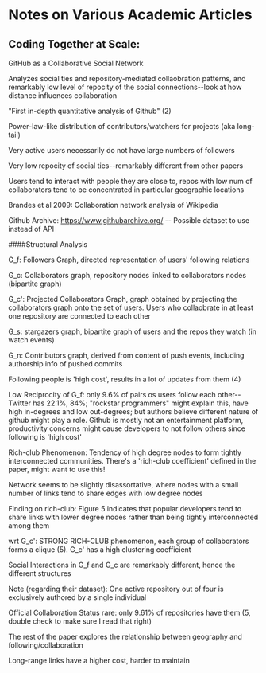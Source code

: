 # Notes on Various Academic Articles

## Coding Together at Scale:
GitHub as a Collaborative Social Network

Analyzes social ties and repository-mediated collaobration patterns, and remarkably low level of repocity of the social connections--look at how distance influences collaboration

"First in-depth quantitative analysis of Github" (2)

Power-law-like distribution of contributors/watchers for projects (aka long-tail)

Very active users necessarily do not have large numbers of followers

Very low repocity of social ties--remarkably different from other papers

Users tend to interact with people they are close to, repos with low num of collaborators tend to be concentrated in particular geographic locations

Brandes et al 2009: Collaboration network analysis of Wikipedia

Github Archive: https://www.githubarchive.org/ -- Possible dataset to use instead of API

####Structural Analysis

G_f: Followers Graph, directed representation of users' following relations

G_c: Collaborators graph, repository nodes linked to collaborators nodes (bipartite graph)

G_c': Projected Collaborators Graph, graph obtained by projecting the collaborators graph onto the set of users. Users who collaobrate in at least one repository are connected to each other

G_s: stargazers graph, bipartite graph of users and the repos they watch (in watch events)

G_n: Contributors graph, derived from content of push events, including authorship info of pushed commits

Following people is 'high cost', results in a lot of updates from them (4)

Low Reciprocity of G_f: only 9.6% of pairs os users follow each other--Twitter has 22.1%, 84%; "rockstar programmers" might explain this, have high in-degrees and low out-degrees; but authors believe different nature of github might play a role. Github is mostly not an entertainment platform, productivity concerns might cause developers to not follow others since following is 'high cost'

Rich-club Phenomenon: Tendency of high degree nodes to form tightly interconnected communities. There's a 'rich-club coefficient' defined in the paper, might want to use this!

Network seems to be slightly disassortative, where nodes with a small number of links tend to share edges with low degree nodes

Finding on rich-club: Figure 5 indicates that popular developers tend to share links with lower degree nodes rather than being tightly interconnected among them

wrt G_c': STRONG RICH-CLUB phenomenon, each group of collaborators forms a clique (5). G_c' has a high clustering coefficient 

Social Interactions in G_f and G_c are remarkably different, hence the different structures

Note (regarding their dataset): One active repository out of four is exclusively authored by a single individual

Official Collaboration Status rare: only 9.61% of repositories have them (5, double check to make sure I read that right)

The rest of the paper explores the relationship between geography and following/collaboration

Long-range links have a higher cost, harder to maintain
